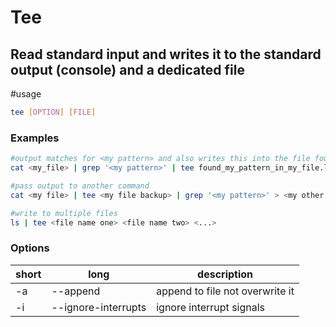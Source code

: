 # Tee

## Read standard input and writes it to the standard output (console) and a dedicated file

#usage 

```bash
tee [OPTION] [FILE]
```

### Examples

```bash
#output matches for <my pattern> and also writes this into the file found_my_pattern_in_my_file.log
cat <my_file> | grep '<my pattern>' | tee found_my_pattern_in_my_file.log
```

```bash
#pass output to another command
cat <my file> | tee <my file backup> | grep '<my pattern>' > <my other file>
```

```bash
#write to multiple files
ls | tee <file name one> <file name two> <...>
```

### Options

| short | long | description |
| --- | --- | --- |
| -a | --append | append to file not overwrite it |
| -i | --ignore-interrupts | ignore interrupt signals |

